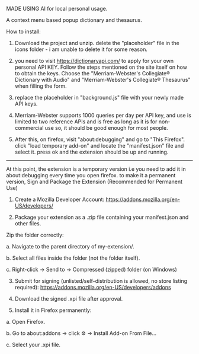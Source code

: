 MADE USING AI for local personal usage.

A context menu based popup dictionary and thesaurus. 

How to install:

1. Download the project and unzip. delete the "placeholder" file in the icons folder - i am unable to delete it for some reason.

2. you need to visit https://dictionaryapi.com/ to apply for your own personal API KEY. Follow the steps mentioned on the site itself on how to obtain the keys. Choose the "Merriam-Webster's Collegiate® Dictionary with Audio" and "Merriam-Webster's Collegiate® Thesaurus" when filling the form.

3. replace the placeholder in "background.js" file with your newly made API keys. 

4. Merriam-Webster supports 1000 queries per day per API key, and use is limited to two reference APIs and is free as long as it is for non-commercial use so, it should be good enough for most people. 

5. After this, on firefox, visit "about:debugging" and go to "This Firefox". click "load temporary add-on" and locate the "manifest.json" file and select it. press ok and the extension should be up and running.

__________________________________________________________________________________________________________________________________________________________________________________________________________________________

At this point, the extension is a temporary version i.e you need to add it in about:debugging every time you open firefox. to make it a permanent version, 
Sign and Package the Extension (Recommended for Permanent Use)

1. Create a Mozilla Developer Account:
https://addons.mozilla.org/en-US/developers/

2. Package your extension as a .zip file containing your manifest.json and other files.

Zip the folder correctly:

  a. Navigate to the parent directory of my-extension/.

  b. Select all files inside the folder (not the folder itself).

  c. Right-click → Send to → Compressed (zipped) folder (on Windows)

3. Submit for signing (unlisted/self-distribution is allowed, no store listing required):
https://addons.mozilla.org/en-US/developers/addons

4. Download the signed .xpi file after approval.

5. Install it in Firefox permanently:

  a. Open Firefox.

  b. Go to about:addons → click ⚙️ → Install Add-on From File…

  c. Select your .xpi file.
